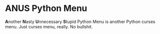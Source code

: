 ANUS Python Menu
===================================
**A**nother **N**asty **U**nnecessary **S**tupid Python Menu is another Python curses menu. Just curses menu, really. No bullshit.
